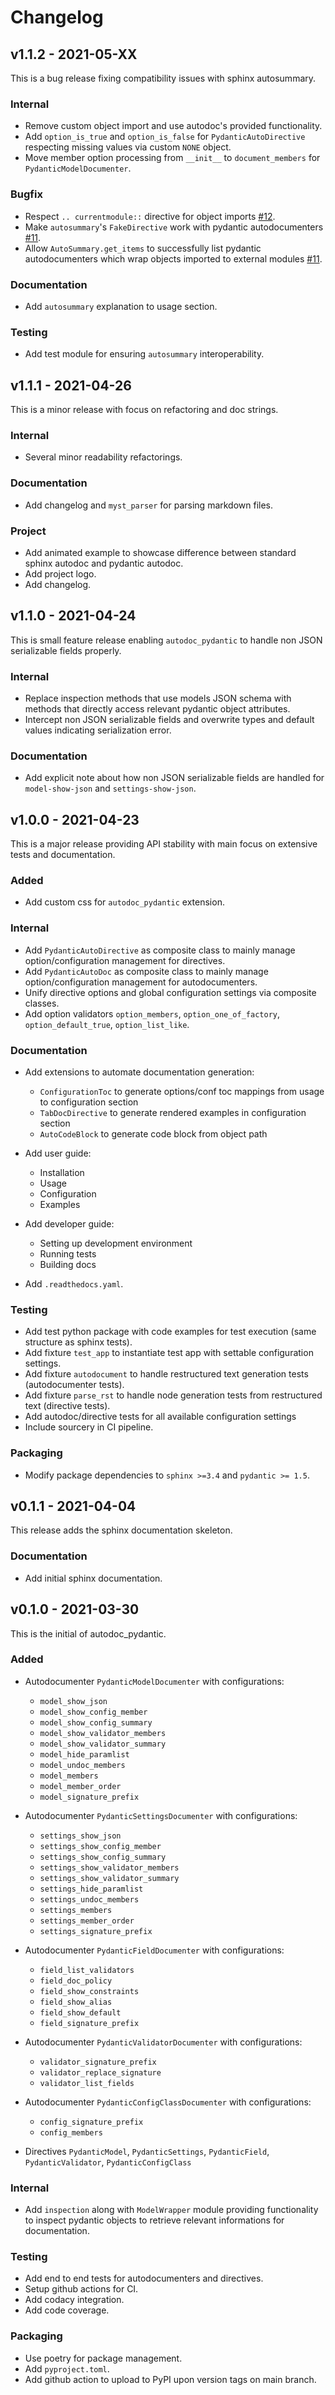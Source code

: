 # Changelog

## v1.1.2 - 2021-05-XX

This is a bug release fixing compatibility issues with sphinx autosummary.

### Internal

- Remove custom object import and use autodoc's provided functionality.
- Add `option_is_true` and `option_is_false` for `PydanticAutoDirective` 
  respecting missing values via custom `NONE` object.
- Move member option processing from `__init__` to `document_members` for
  `PydanticModelDocumenter`.

### Bugfix

- Respect `.. currentmodule::` directive for object imports [#12](https://github.com/mansenfranzen/autodoc_pydantic/issues/12).
- Make `autosummary`'s `FakeDirective` work with pydantic autodocumenters [#11](https://github.com/mansenfranzen/autodoc_pydantic/issues/11).
- Allow `AutoSummary.get_items` to successfully list pydantic autodocumenters
  which wrap objects imported to external modules [#11](https://github.com/mansenfranzen/autodoc_pydantic/issues/11).

### Documentation

- Add `autosummary` explanation to usage section.

### Testing

- Add test module for ensuring `autosummary` interoperability.


## v1.1.1 - 2021-04-26

This is a minor release with focus on refactoring and doc strings.

### Internal

- Several minor readability refactorings.

### Documentation

- Add changelog and `myst_parser` for parsing markdown files.

### Project

- Add animated example to showcase difference between standard sphinx autodoc
  and pydantic autodoc.
- Add project logo.
- Add changelog.


## v1.1.0 - 2021-04-24

This is small feature release enabling `autodoc_pydantic` to handle non JSON 
serializable fields properly.

### Internal

- Replace inspection methods that use models JSON schema with methods that
  directly access relevant pydantic object attributes.
- Intercept non JSON serializable fields and overwrite types and default values
  indicating serialization error.
  
### Documentation

- Add explicit note about how non JSON serializable fields are handled for 
  `model-show-json` and `settings-show-json`.

## v1.0.0 - 2021-04-23

This is a major release providing API stability with main focus on extensive 
tests and documentation.

### Added

- Add custom css for `autodoc_pydantic` extension.

### Internal

- Add `PydanticAutoDirective` as composite class to mainly manage 
  option/configuration management for directives.
- Add `PydanticAutoDoc` as composite class to mainly 
  manage option/configuration management for autodocumenters.
- Unify directive options and global configuration settings via composite classes.
- Add option validators `option_members`, `option_one_of_factory`, 
  `option_default_true`, `option_list_like`.

### Documentation

- Add extensions to automate documentation generation:
  - `ConfigurationToc` to generate options/conf toc mappings from usage to 
    configuration section
  - `TabDocDirective` to generate rendered examples in configuration section
  - `AutoCodeBlock` to generate code block from object path
  
- Add user guide:
  - Installation
  - Usage
  - Configuration
  - Examples

- Add developer guide:
  - Setting up development environment
  - Running tests
  - Building docs
  
- Add `.readthedocs.yaml`.

### Testing

- Add test python package with code examples for test execution (same structure
  as sphinx tests).
- Add fixture `test_app` to instantiate test app with settable configuration
  settings.
- Add fixture `autodocument` to handle restructured text generation tests 
  (autodocumenter tests).
- Add fixture `parse_rst` to handle node generation tests from restructured
  text (directive tests).
- Add autodoc/directive tests for all available configuration settings
- Include sourcery in CI pipeline.

### Packaging

- Modify package dependencies to `sphinx >=3.4` and `pydantic >= 1.5`.

## v0.1.1 - 2021-04-04

This release adds the sphinx documentation skeleton.

### Documentation

- Add initial sphinx documentation.

## v0.1.0 - 2021-03-30

This is the initial of autodoc_pydantic.

### Added

- Autodocumenter `PydanticModelDocumenter` with configurations:
  - `model_show_json`
  - `model_show_config_member`
  - `model_show_config_summary`
  - `model_show_validator_members`
  - `model_show_validator_summary`
  - `model_hide_paramlist`
  - `model_undoc_members`
  - `model_members`
  - `model_member_order`
  - `model_signature_prefix`
  
- Autodocumenter `PydanticSettingsDocumenter` with configurations:
  - `settings_show_json`
  - `settings_show_config_member`
  - `settings_show_config_summary`
  - `settings_show_validator_members`
  - `settings_show_validator_summary`
  - `settings_hide_paramlist`
  - `settings_undoc_members`
  - `settings_members`
  - `settings_member_order`
  - `settings_signature_prefix`
  
- Autodocumenter `PydanticFieldDocumenter` with configurations:
  - `field_list_validators`
  - `field_doc_policy`
  - `field_show_constraints`
  - `field_show_alias`
  - `field_show_default`
  - `field_signature_prefix`
  
- Autodocumenter `PydanticValidatorDocumenter` with configurations:
  - `validator_signature_prefix`
  - `validator_replace_signature`
  - `validator_list_fields`
  
- Autodocumenter `PydanticConfigClassDocumenter` with configurations:
  - `config_signature_prefix`
  - `config_members`
  
- Directives `PydanticModel`, `PydanticSettings`, `PydanticField`, `PydanticValidator`, `PydanticConfigClass` 

### Internal

- Add `inspection` along with `ModelWrapper` module providing functionality 
  to inspect pydantic objects to retrieve relevant informations for documentation.

### Testing

- Add end to end tests for autodocumenters and directives.
- Setup github actions for CI.
- Add codacy integration.
- Add code coverage.

### Packaging

- Use poetry for package management.
- Add `pyproject.toml`.
- Add github action to upload to PyPI upon version tags on main branch.